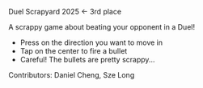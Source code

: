 Duel
Scrapyard 2025 <- 3rd place

A scrappy game about beating your opponent in a Duel!
- Press on the direction you want to move in
- Tap on the center to fire a bullet
- Careful! The bullets are pretty scrappy...

Contributors: Daniel Cheng, Sze Long
